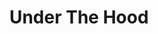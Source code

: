 ---
# leave the value as empty string if you dont wanna render it.
title: "Under The Hood" #Required
image: "underthehood.png" #Required
codebaseUrl: "https://github.com/noobyco/under-the-hood" #optional
projectUrl: "https://underthehood.smmoinuddin.tech/" #optional
videoUrl: "" #optional
description: "It's a series where I'll be demystifying under the hood of popular programming languages." #Required
status: "active"
---